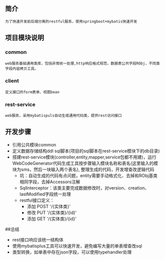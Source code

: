 ## 简介
    为了快速开发前后端分离的restful服务，使用springboot+mybatis快速开发

## 项目模块说明

### common
    web服务基础通用类库，包括异常统一处理,http响应格式规范，数据表公共字段RObj，不同类字段内容拷贝工具。
### client
    定义接口的form表单、视图bean
### rest-service
    web服务，采用mybatispuls自动生成通用代码类，提供rest访问接口
## 开发步骤
* 引用公共模块common
* 定义数据存储结构ddl sql脚本(项目的sql脚本在rest-service模块下的db目录)
* 搭建rest-service模块(controller,entity,mapper,service包都不用建)，运行WebCodeGenerator代码生成工具按步骤输入模块名称和表名(这里输入的模块为sms，然后一块输入两个表名),
整理生成的代码，开发增查改逻辑代码
    * 坑：自动生成的代码有点问题，entity需要手动格式化、去掉和RObj基类相同字段，去掉Accessors注解
    * SqlInterceptor：该类主要完成数据修改时，对version、creation、lastModified字段统一处理
    * restful接口定义：
        * 添加 POST '/{实体类}'
        * 修改 PUT '/{实体类}/{id}'
        * 添加 GET '/{实体类}/{id}'

##总结
* rest接口响应该统一结构体
* 使用mybatisplus工具可以快速开发，避免编写大量的单表增查改sql
* 类型转换，如单表中存在json字段，可以使用typehandler处理